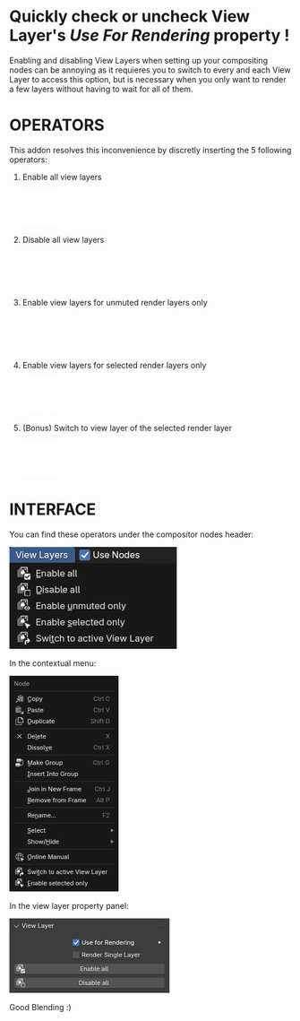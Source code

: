 # Quickly check or uncheck View Layer's _Use For Rendering_ property !

Enabling and disabling View Layers when setting up your compositing nodes can be annoying as it requieres you to switch to every and each View Layer to access this option, but is necessary when you only want to render a few layers without having to wait for all of them.

# OPERATORS
This addon resolves this inconvenience by discretly inserting the 5 following operators:

1. Enable all view layers

    ![icon_checked](/src/images/icon_checked.png)

2. Disable all view layers

    ![icon_unchecked](/src/images/icon_unchecked.png)

3. Enable view layers for unmuted render layers only

    ![icon_unmuted](/src/images/icon_unmuted.png)

4. Enable view layers for selected render layers only

    ![icon_selected](/src/images/icon_selected.png)

5. (Bonus) Switch to view layer of the selected render layer

    ![icon_switch](/src/images/icon_switch.png)


# INTERFACE
You can find these operators under the compositor nodes header:

![icon_selected](/presentation/presentation_menu.png)

In the contextual menu:

![icon_selected](/presentation/presentation_contextual.png)

In the view layer property panel:

![icon_selected](/presentation/presentation_view_layer.png)



Good Blending :)